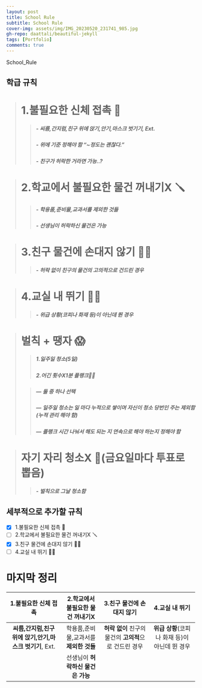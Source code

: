 ```yaml
---
layout: post
title: School Rule
subtitle: School Rule
cover-img: assets/img/IMG_20230520_231741_985.jpg
gh-repo: daattali/beautiful-jekyll
tags: [Portfolio]
comments: true
---
```


 

School_Rule 
## 학급 규칙

># 1.불필요한 신체 접촉 👀
>
>> ##### - **씨름,간지럼,친구 위에 앉기,안기,마스크 벗기기**, Ext.
>> ##### - **위에 기준 정해야 함 “~정도는 괜찮다.”**
>> ##### - 친구가 **허락**한 거라면 가능..?

> # 2.학교에서 불필요한 물건 꺼내기X 🪛
>
>> ##### - 학용품,준비물,교과서를 **제외한 것들**
>> ##### - 선생님이 **허락하신 물건은 가능**

> # 3.친구 물건에 손대지 않기 ✋🏻
>
>> ##### - **허락 없이** 친구의 물건의 **고의적**으로 건드린 경우

> # 4.교실 내 뛰기 🏃🏻
>
>> ##### - **위급 상황**(코피나 화재 등)이 아닌데 뛴 경우

># 벌칙 + 땡자 😱
>
>> ##### 1.**일주일 청소(5일)**
>> ##### 2.**어긴 횟수X1분 플랭크💪🏻** 
>
>> ##### — **둘 중 하나 선택**
>>
>> ##### — **일주일 청소는 일 마다 누적으로 쌓이며 자신이 청소 당번인 주는 제외함(누적 관리 해야 함)**
>>
>> ##### — 플랭크 **시간 나눠서** 해도 되는 지 **연속**으로 해야 하는지 정해야 함

> # 자기 자리 청소X 🧹(금요일마다 투표로 뽑음) 
> 
>> ##### - **벌칙**으로 그날 **청소함**

## 세부적으로 추가할 규칙
- [X] 1.불필요한 신체 접촉 👀
- [ ] 2.학교에서 불필요한 물건 꺼내기X 🪛
- [X] 3.친구 물건에 손대지 않기 ✋🏻
- [ ] 4.교실 내 뛰기 🏃🏻

# 마지막 정리
|1.불필요한 신체 접촉|2.학교에서 불필요한 물건 꺼내기X|3.친구 물건에 손대지 않기|4.교실 내 뛰기|
|:--:|:--:|:--:|:--:|
|**씨름,간지럼,친구 위에 앉기,안기,마스크 벗기기**, Ext.|학용품,준비물,교과서를 **제외한 것들**|**허락 없이** 친구의 물건의 **고의적**으로 건드린 경우|**위급 상황**(코피나 화재 등)이 아닌데 뛴 경우|
||선생님이 **허락하신 물건은 가능**|||
